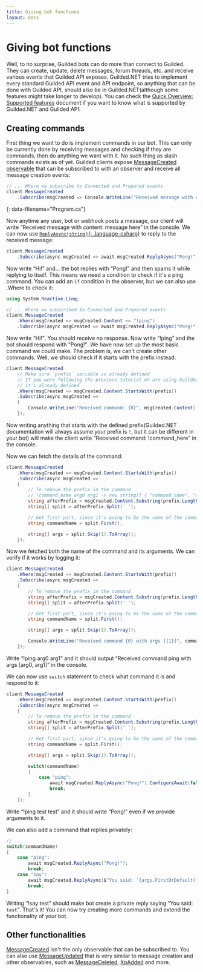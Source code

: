 ```yaml
---
title: Giving bot functions
layout: docs
---
```


# Giving bot functions

Well, to no surprise, Guilded bots can do more than connect to Guilded. They can create, update, delete messages, forum threads, etc. and receive various events that Guilded API exposes. Guilded.NET tries to implement every standard Guilded API event and API endpoint, so anything that can be done with Guilded API, should also be in Guilded.NET(although some features might take longer to develop). You can check the [Quick Overview: Supported features](/docs/supported) document if you want to know what is supported by Guilded.NET and Guilded API.

## Creating commands

First thing we want to do is implement commands in our bot. This can only be currently done by receiving messages and checking if they are commands, then do anything we want with it. No such thing as slash commands exists as of yet. Guilded clients expose [MessageCreated observable](/references/AbstractGuildedClient_MessageCreated) that can be subscribed to with an observer and receive all message creation events:

```csharp
// ... Where we subscribe to Connected and Prepared events
client.MessageCreated
    .Subscribe(msgCreated => Console.WriteLine("Received message with content: {0}", msgCreated.Content));
```
{: data-filename="Program.cs"}

Now anytime any user, bot or webhook posts a message, our client will write <q>Received message with content: message here</q> in the console. We can now use [`ReplyAsync(string)`{: .language-csharp}](/references/MessageEvent_ReplyAsync(string)) to reply to the received message:

```csharp
client.MessageCreated
    .Subscribe(async msgCreated => await msgCreated.ReplyAsync("Pong!").ConfigureAwait(false));
```

Now write <q>Hi!</q> and... the bot replies with <q>Pong!</q> and then spams it while replying to itself. This means we need a condition to check if it's a ping command. You can add an `if` condition in the observer, but we can also use <c>.Where</c> to check it:

```csharp
using System.Reactive.Linq;

// ... Where we subscribed to Connected and Prepared events
client.MessageCreated
    .Where(msgCreated => msgCreated.Content == "!ping")
    .Subscribe(async msgCreated => await msgCreated.ReplyAsync("Pong!").ConfigureAwait(false));
```

Now write <q>Hi!</q>. You should receive no response. Now write <q>!ping</q> and the bot should respond with <q>Pong!</q>. We have now set up the most basic command we could make. The problem is, we can't create other commands. Well, we should check if it starts with the prefix instead:

```csharp
client.MessageCreated
    // Make sure `prefix` variable is already defined
    // If you were following the previous tutorial or are using Guilded.NET template,
    // it's already defined
    .Where(msgCreated => msgCreated.Content.StartsWith(prefix))
    .Subscribe(async msgCreated =>
    {
        Console.WriteLine("Received command: {0}", msgCreated.Content)
    });
```

Now writing anything that starts with the defined prefix(Guilded.NET documentation will always assume your prefix is `!`, but it can be different in your bot) will make the client write <q>Received command: !command_here</q> in the console.

Now we can fetch the details of the command:

```csharp
client.MessageCreated
    .Where(msgCreated => msgCreated.Content.StartsWith(prefix))
    .Subscribe(async msgCreated =>
    {
        // To remove the prefix in the command
        // !command_name arg0 arg1 -> new string[] { "command_name", "arg0", "arg1" }
        string afterPrefix = msgCreated.Content.Substring(prefix.Length);
        string[] split = afterPrefix.Split(' ');

        // Get first part, since it's going to be the name of the command
        string commandName = split.First();

        string[] args = split.Skip(1).ToArray();
    });
```

Now we fetched both the name of the command and its arguments. We can verify if it works by logging it:

```csharp
client.MessageCreated
    .Where(msgCreated => msgCreated.Content.StartsWith(prefix))
    .Subscribe(async msgCreated =>
    {
        // To remove the prefix in the command
        string afterPrefix = msgCreated.Content.Substring(prefix.Length);
        string[] split = afterPrefix.Split(' ');

        // Get first part, since it's going to be the name of the command
        string commandName = split.First();

        string[] args = split.Skip(1).ToArray();

        Console.WriteLine("Received command {0} with args [{1}]", commandName, string.Join(", ", args));
    });
```

Write <q>!ping arg0 arg1</q> and it should output <q>Received command ping with args [arg0, arg1]</q> in the console.

We can now use `switch` statement to check what command it is and respond to it:

```csharp
client.MessageCreated
    .Where(msgCreated => msgCreated.Content.StartsWith(prefix))
    .Subscribe(async msgCreated =>
    {
        // To remove the prefix in the command
        string afterPrefix = msgCreated.Content.Substring(prefix.Length);
        string[] split = afterPrefix.Split(' ');

        // Get first part, since it's going to be the name of the command
        string commandName = split.First();

        string[] args = split.Skip(1).ToArray();

        switch(commandName)
        {
            case "ping":
                await msgCreated.ReplyAsync("Pong!").ConfigureAwait(false);
                break;
        }
    });
```

Write <q>!ping test test</q> and it should write <q>Pong!</q> even if we provide arguments to it.

We can also add a command that replies privately:

```csharp
// ...
switch(commandName)
{
    case "ping":
        await msgCreated.ReplyAsync("Pong!");
        break;
    case "say":
        await msgCreated.ReplyAsync($"You said: `{args.FirstOrDefault()}`", isPrivate: true).ConfigureAwait(false);
        break;
}
```

Writing <q>!say test</q> should make bot create a private reply saying <q>You said: `test`</q>. That's it! You can now try creating more commands and extend the functionality of your bot.

## Other functionalities

[MessageCreated](AbstractGuildedClient_MessageCreated) isn't the only observable that can be subscribed to. You can also use [MessageUpdated](AbstractGuildedClient_MessageUpdated) that is very similar to message creation and other observables, such as [MessageDeleted](AbstractGuildedClient_MessageDeleted), [XpAdded](AbstractGuildedClient_XpAdded) and more.